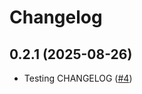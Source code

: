 # Changelog

## 0.2.1 (2025-08-26)

* Testing CHANGELOG ([#4](https://github.com/dhemeier/helm-charts-debug/pull/4))
